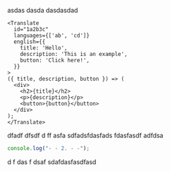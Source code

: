 asdas dasda dasdasdad

```
<Translate
  id="1a2b3c"
  languages={['ab', 'cd']}
  english={{
    title: 'Hello',
    description: 'This is an example',
    button: 'Click here!',
  }}
>
({ title, description, button }) => (
  <div>
    <h2>{title}</h2>
    <p>{description}</p>
    <button>{button}</button>
  </div>
);
</Translate>
```

dfadf
dfsdf d ff asfa sdfadsfdasfads
fdasfasdf
adfdsa

```js
console.log("- - 2. - -");
```

d f
das f
dsaf
sdafdasfasdfasd
